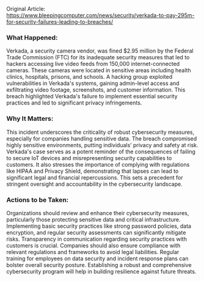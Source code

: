Original Article: https://www.bleepingcomputer.com/news/security/verkada-to-pay-295m-for-security-failures-leading-to-breaches/

### What Happened:

Verkada, a security camera vendor, was fined $2.95 million by the Federal Trade Commission (FTC) for its inadequate security measures that led to hackers accessing live video feeds from 150,000 internet-connected cameras. These cameras were located in sensitive areas including health clinics, hospitals, prisons, and schools. A hacking group exploited vulnerabilities in Verkada's systems, gaining admin-level access and exfiltrating video footage, screenshots, and customer information. This breach highlighted Verkada's failure to implement essential security practices and led to significant privacy infringements.

### Why It Matters:

This incident underscores the criticality of robust cybersecurity measures, especially for companies handling sensitive data. The breach compromised highly sensitive environments, putting individuals’ privacy and safety at risk. Verkada's case serves as a potent reminder of the consequences of failing to secure IoT devices and misrepresenting security capabilities to customers. It also stresses the importance of complying with regulations like HIPAA and Privacy Shield, demonstrating that lapses can lead to significant legal and financial repercussions. This sets a precedent for stringent oversight and accountability in the cybersecurity landscape.

### Actions to be Taken:

Organizations should review and enhance their cybersecurity measures, particularly those protecting sensitive data and critical infrastructure. Implementing basic security practices like strong password policies, data encryption, and regular security assessments can significantly mitigate risks. Transparency in communication regarding security practices with customers is crucial. Companies should also ensure compliance with relevant regulations and frameworks to avoid legal liabilities. Regular training for employees on data security and incident response plans can bolster overall security posture. Establishing a robust and comprehensive cybersecurity program will help in building resilience against future threats.